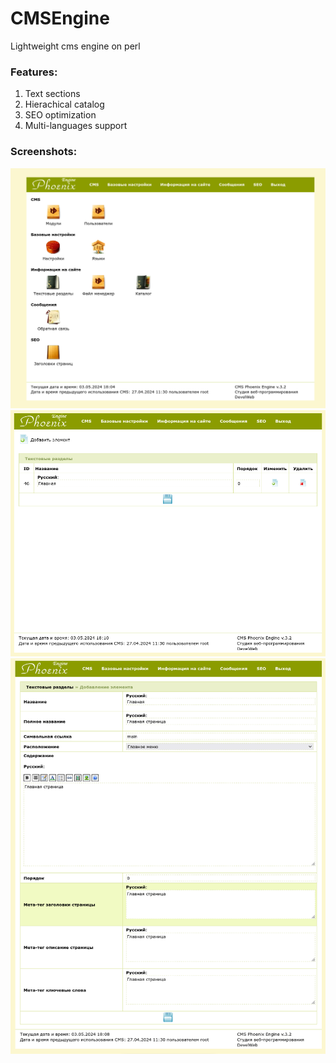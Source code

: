 
# CMSEngine

Lightweight cms engine on perl

### Features:
1. Text sections
2. Hierachical catalog
3. SEO optimization
4. Multi-languages support

### Screenshots:
![Screenshot](misc/screen.png)
![Screenshot](misc/screen2.png)
![Screenshot](misc/screen1.png)

